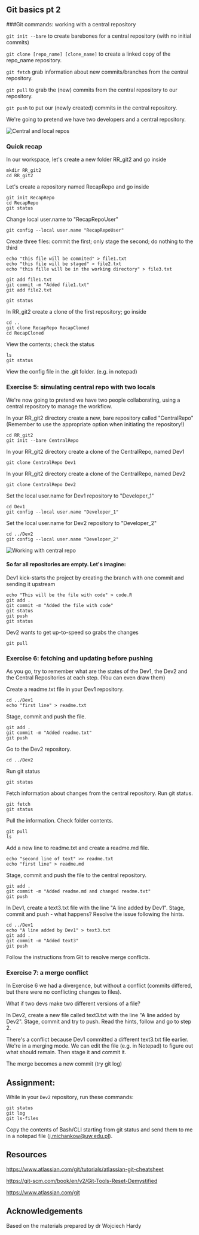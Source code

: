 
## Git basics pt 2

###Git commands: working with a central repository

`git init --bare` to create barebones for a central repository (with no initial commits)

`git clone [repo_name] [clone_name]` to create a linked copy of the repo_name repository.

`git fetch` grab information about new commits/branches from the central repository.

`git pull` to grab the (new) commits from the central repository to our repository.

`git push` to put our (newly created) commits in the central repository.

We're going to pretend we have two developers and a central repository.


![Central and local repos](https://github.com/glowform/reproducible-research/blob/main/Assignments/RR3_1.jpg?raw=true "Central and local repos")


### Quick recap

In our workspace, let's create a new folder RR_git2 and go inside

```
mkdir RR_git2
cd RR_git2
```

Let's create a repository named RecapRepo and go inside
```
git init RecapRepo
cd RecapRepo
git status
```
Change local user.name to "RecapRepoUser"
```
git config --local user.name "RecapRepoUser"
```


Create three files: commit the first; only stage the second; do nothing to the third
```
echo "this file will be commited" > file1.txt
echo "this file will be staged" > file2.txt
echo "this fille will be in the working directory" > file3.txt
```
```
git add file1.txt
git commit -m "Added file1.txt"
git add file2.txt
```
```
git status
```

In RR_git2 create a clone of the first repository; go inside
```
cd ..
git clone RecapRepo RecapCloned
cd RecapCloned
```
View the contents; check the status
```
ls
git status
```

View the config file in the .git folder.
(e.g. in notepad)


### Exercise 5: simulating central repo with two locals
We're now going to pretend we have two people collaborating, using a central repository to manage the workflow.

In your RR_git2 directory create a new, bare repository called "CentralRepo"\
(Remember to use the appropriate option when initiating the repository!)
```
cd RR_git2
git init --bare CentralRepo
```

In your RR_git2 directory create a clone of the CentralRepo, named Dev1
```
git clone CentralRepo Dev1
```

In your RR_git2 directory create a clone of the CentralRepo, named Dev2
```
git clone CentralRepo Dev2
```

Set the local user.name for Dev1 repository to "Developer_1"
```
cd Dev1
git config --local user.name "Developer_1"
```

Set the local user.name for Dev2 repository to "Developer_2"
```
cd ../Dev2
git config --local user.name "Developer_2"
```

![Working with central repo](https://github.com/glowform/reproducible-research/blob/main/Assignments/RR3_2.jpg?raw=true "Working with central repo")

#### So far all repositories are empty. Let's imagine:
Dev1 kick-starts the project by creating the branch with one commit and sending it upstream
```
echo "This will be the file with code" > code.R
git add .
git commit -m "Added the file with code"
git status
git push
git status
```
Dev2 wants to get up-to-speed so grabs the changes
```
git pull
```

### Exercise 6: fetching and updating before pushing

As you go, try to remember what are the states of the Dev1, the Dev2 and the Central Repositories at each step. (You can even draw them)

Create a readme.txt file in your Dev1 repository.
```
cd ../Dev1
echo "first line" > readme.txt
```

Stage, commit and push the file.
```
git add .
git commit -m "Added readme.txt"
git push
```

Go to the Dev2 repository.
```
cd ../Dev2
```

Run git status
```
git status
```

Fetch information about changes from the central repository. Run git status.
```
git fetch
git status
```

Pull the information. Check folder contents.
```
git pull
ls
```

Add a new line to readme.txt and create a readme.md file.
```
echo "second line of text" >> readme.txt
echo "first line" > readme.md
```

Stage, commit and push the file to the central repository.
```
git add .
git commit -m "Added readme.md and changed readme.txt"
git push
```


In Dev1, create a text3.txt file with the line "A line added by Dev1". Stage, commit and push - what happens? Resolve the issue following the hints.
```
cd ../Dev1
echo "A line added by Dev1" > text3.txt
git add .
git commit -m "Added text3"
git push
```
Follow the instructions from Git to resolve merge conflicts.

### Exercise 7: a merge conflict
In Exercise 6 we had a divergence, but without a conflict (commits differed, but there were no conflicting changes to files).

What if two devs make two different versions of a file?

In Dev2, create a new file called text3.txt with the line "A line added by Dev2". Stage, commit and try to push. Read the hints, follow and go to step 2.

There's a conflict because Dev1 committed a different text3.txt file earlier.
We're in a merging mode. We can edit the file (e.g. in Notepad) to figure out what should remain. Then stage it and commit it.

The merge becomes a new commit (try git log)



## Assignment:
While in your `Dev2` repository, run these commands:
```
git status
git log
git ls-files
```
Copy the contents of Bash/CLI starting from git status and send them to me in a notepad file (j.michankow@uw.edu.pl).

## Resources

https://www.atlassian.com/git/tutorials/atlassian-git-cheatsheet

https://git-scm.com/book/en/v2/Git-Tools-Reset-Demystified

https://www.atlassian.com/git


## Acknowledgements
Based on the materials prepared by dr Wojciech Hardy
